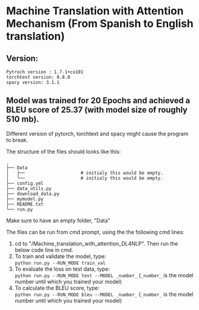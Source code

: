 # Machine Translation with Attention Mechanism (From Spanish to English translation)

## Version:
```
Pytroch version : 1.7.1+cu101
torchtext version: 0.8.0
spacy version: 3.1.1
```

## Model was trained for 20 Epochs and achieved a BLEU score of 25.37 (with model size of roughly 510 mb). <Br/>

Different version of pytorch, torchtext and spacy might cause the program to break.

The structure of the files should looks like this:
```
.
├── Data                    
│   ├──                     # initialy this would be empty.
│   └──                     # initialy this would be empty.
├── config.yml
├── data_utils.py
├── download_data.py
├── mymodel.py
├── README.txt
└── run.py
```
Make sure to have an empty folder, "Data"

The files can be run from cmd prompt, using the the following cmd lines:
1) cd to "/Machine_translation_with_attention_DL4NLP". Then run the below code line in cmd.
2) To train and validate the model, type:<Br/> ```python run.py --RUN_MODE train_val```
3) To evaluate the loss on test data, type:<Br/> ```python run.py --RUN_MODE test --MODEL _number_``` (```_number_``` is the model number until which you trained your model)
4) To calculate the BLEU score, type:<Br/> ```python run.py --RUN_MODE bleu --MODEL _number_``` (```_number_``` is the model number until which you trained your model)
